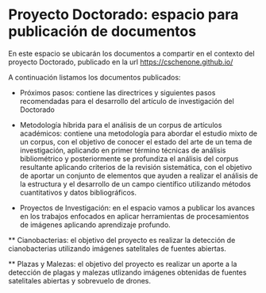 # Proyecto Doctorado: espacio para publicación de documentos

En este espacio se ubicarán los documentos a compartir en el contexto del proyecto Doctorado, publicado en la url https://cschenone.github.io/

A continuación listamos los documentos publicados:

* Próximos pasos: contiene las directrices y siguientes pasos recomendadas para el desarrollo del artículo de investigación del Doctorado

* Metodología híbrida para el análisis de un corpus de artículos académicos: contiene una metodología para abordar el estudio mixto de un corpus, con el objetivo de conocer el estado del arte de un tema de investigación, aplicando en primer término técnicas de análisis bibliométrico y posteriormente se profundiza el análisis del corpus resultante aplicando criterios de la revisión sistemática, con el objetivo de aportar un conjunto de elementos que ayuden a realizar el análisis de la estructura y el desarrollo de un campo científico utilizando métodos cuantitativos y datos bibliográficos.

* Proyectos de Investigación: en el espacio vamos a publicar los avances en los trabajos enfocados en aplicar herramientas de procesamientos de imágenes aplicando aprendizaje profundo.

** Cianobacterias: el objetivo del proyecto es realizar la detección de cianobacterias utilizando imágenes  satelitales de fuentes abiertas. 

** Plazas y Malezas:  el objetivo del proyecto es realizar un aporte a la detección de plagas y malezas utlizando imágenes obtenidas de fuentes satelitales abiertas y sobrevuelo de drones.
